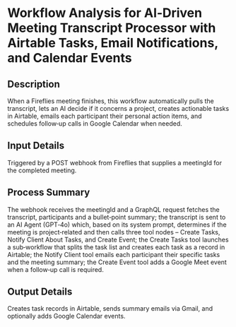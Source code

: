 # Workflow Analysis for AI‑Driven Meeting Transcript Processor with Airtable Tasks, Email Notifications, and Calendar Events

## Description
When a Fireflies meeting finishes, this workflow automatically pulls the transcript, lets an AI decide if it concerns a project, creates actionable tasks in Airtable, emails each participant their personal action items, and schedules follow‑up calls in Google Calendar when needed.

## Input Details
Triggered by a POST webhook from Fireflies that supplies a meetingId for the completed meeting.

## Process Summary
The webhook receives the meetingId and a GraphQL request fetches the transcript, participants and a bullet‑point summary; the transcript is sent to an AI Agent (GPT‑4o) which, based on its system prompt, determines if the meeting is project‑related and then calls three tool nodes – Create Tasks, Notify Client About Tasks, and Create Event; the Create Tasks tool launches a sub‑workflow that splits the task list and creates each task as a record in Airtable; the Notify Client tool emails each participant their specific tasks and the meeting summary; the Create Event tool adds a Google Meet event when a follow‑up call is required.

## Output Details
Creates task records in Airtable, sends summary emails via Gmail, and optionally adds Google Calendar events.
